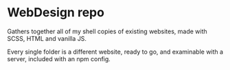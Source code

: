 # WebDesign repo

Gathers together all of my shell copies of existing websites, made with SCSS, HTML and vanilla JS.

Every single folder is a different website, ready to go, and examinable with a server, included with an npm config.